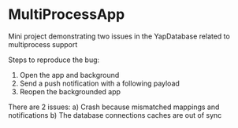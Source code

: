 # MultiProcessApp
Mini project demonstrating two issues in the YapDatabase related to multiprocess support

Steps to reproduce the bug:
1. Open the app and background
2. Send a push notification with a following payload
3. Reopen the backgrounded app

There are 2 issues:
  a) Crash because mismatched mappings and notifications
  b) The database connections caches are out of sync
  
